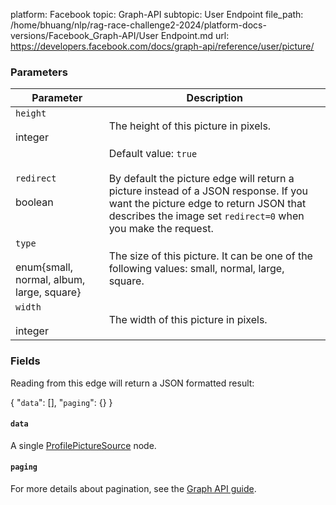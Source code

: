 platform: Facebook
topic: Graph-API
subtopic: User Endpoint
file_path: /home/bhuang/nlp/rag-race-challenge2-2024/platform-docs-versions/Facebook_Graph-API/User Endpoint.md
url: https://developers.facebook.com/docs/graph-api/reference/user/picture/

### Parameters

| Parameter | Description |
| --- | --- |
| `height`<br><br>integer | The height of this picture in pixels. |
| `redirect`<br><br>boolean | Default value: `true`<br><br>By default the picture edge will return a picture instead of a JSON response. If you want the picture edge to return JSON that describes the image set `redirect=0` when you make the request. |
| `type`<br><br>enum{small, normal, album, large, square} | The size of this picture. It can be one of the following values: small, normal, large, square. |
| `width`<br><br>integer | The width of this picture in pixels. |

### Fields

Reading from this edge will return a JSON formatted result:

{
    "`data`": \[\],
    "`paging`": {}
}

#### `data`

A single [ProfilePictureSource](https://developers.facebook.com/docs/graph-api/reference/profile-picture-source/) node.

#### `paging`

For more details about pagination, see the [Graph API guide](https://developers.facebook.com/docs/graph-api/using-graph-api/#paging).